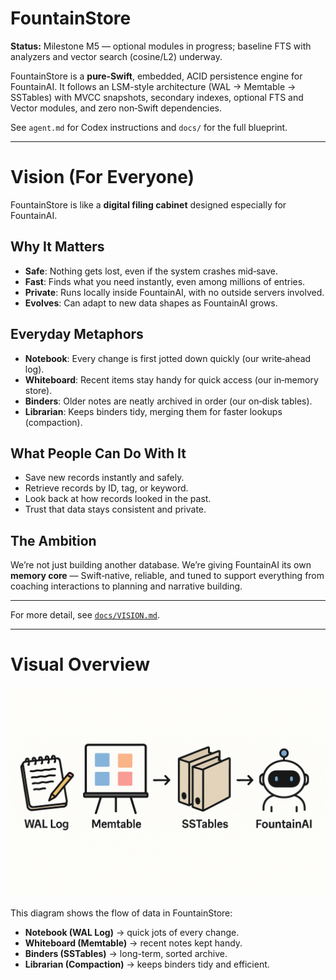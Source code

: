 
# FountainStore

**Status:** Milestone M5 — optional modules in progress; baseline FTS with analyzers and vector search (cosine/L2) underway.

FountainStore is a **pure‑Swift**, embedded, ACID persistence engine for FountainAI.
It follows an LSM-style architecture (WAL → Memtable → SSTables) with MVCC snapshots,
secondary indexes, optional FTS and Vector modules, and zero non‑Swift dependencies.

See `agent.md` for Codex instructions and `docs/` for the full blueprint.

---

# Vision (For Everyone)

FountainStore is like a **digital filing cabinet** designed especially for FountainAI.

## Why It Matters
- **Safe**: Nothing gets lost, even if the system crashes mid‑save.
- **Fast**: Finds what you need instantly, even among millions of entries.
- **Private**: Runs locally inside FountainAI, with no outside servers involved.
- **Evolves**: Can adapt to new data shapes as FountainAI grows.

## Everyday Metaphors
- **Notebook**: Every change is first jotted down quickly (our write‑ahead log).
- **Whiteboard**: Recent items stay handy for quick access (our in‑memory store).
- **Binders**: Older notes are neatly archived in order (our on‑disk tables).
- **Librarian**: Keeps binders tidy, merging them for faster lookups (compaction).

## What People Can Do With It
- Save new records instantly and safely.
- Retrieve records by ID, tag, or keyword.
- Look back at how records looked in the past.
- Trust that data stays consistent and private.

## The Ambition
We’re not just building another database. We’re giving FountainAI its own **memory core** —
Swift‑native, reliable, and tuned to support everything from coaching interactions to planning
and narrative building.

---

For more detail, see [`docs/VISION.md`](docs/VISION.md).


---

# Visual Overview

![FountainStore Diagram](docs/diagram.png)

This diagram shows the flow of data in FountainStore:

- **Notebook (WAL Log)** → quick jots of every change.
- **Whiteboard (Memtable)** → recent notes kept handy.
- **Binders (SSTables)** → long-term, sorted archive.
- **Librarian (Compaction)** → keeps binders tidy and efficient.
